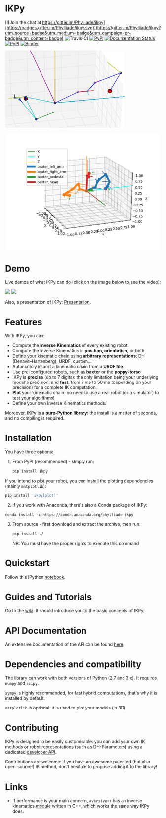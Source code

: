 # IKPy #

[![Join the chat at https://gitter.im/Phylliade/ikpy](https://badges.gitter.im/Phylliade/ikpy.svg)](https://gitter.im/Phylliade/ikpy?utm_source=badge&utm_medium=badge&utm_campaign=pr-badge&utm_content=badge)
![Travis-CI](https://travis-ci.org/Phylliade/ikpy.svg?branch=master)
[![PyPI](https://img.shields.io/pypi/v/ikpy.svg)](https://pypi.python.org/pypi/ikpy/)
[![Documentation Status](https://readthedocs.org/projects/ikpy/badge/?version=latest)](http://ikpy.readthedocs.org/en/latest/?badge=latest)
[![PyPI](https://img.shields.io/pypi/dm/ikpy.svg)](https://pypi.python.org/pypi/ikpy/)
[![Binder](http://mybinder.org/badge.svg)](http://mybinder.org/repo/Phylliade/ikpy)

![demo](two_arms.png)

![IKPy on the bacter robot](baxter.png)

# Demo

Live demos of what IKPy can do (click on the image below to see the video):

[![](http://img.youtube.com/vi/H0ysr5qSbis/0.jpg)](https://www.youtube.com/watch?v=H0ysr5qSbis)
[![](http://img.youtube.com/vi/Jq0-DkEwwj4/0.jpg)](https://www.youtube.com/watch?v=Jq0-DkEwwj4)

Also, a presentation of IKPy: [Presentation](https://github.com/Phylliade/ikpy/blob/master/tutorials/IKPy%20speech.pdf).

# Features
With IKPy, you can:

* Compute the **Inverse Kinematics** of every existing robot.
* Compute the Inverse Kinematics in **position, orientation**, or both
* Define your kinematic chain using **arbitrary representations**: DH (Denavit–Hartenberg), URDF, custom...
* Automaticly import a kinematic chain from a **URDF file**.
* Use pre-configured robots, such as **baxter** or the **poppy-torso**
* IKPy is **precise** (up to 7 digits): the only limitation being your underlying model's precision, and **fast**: from 7 ms to 50 ms (depending on your precision) for a complete IK computation.
* **Plot** your kinematic chain: no need to use a real robot (or a simulator) to test your algorithms!
* Define your own Inverse Kinematics methods.

Moreover, IKPy is a **pure-Python library**: the install is a matter of seconds, and no compiling is required.

# Installation
You have three options:


1. From PyPI (recommended) - simply run:

   ```bash
   pip install ikpy
   ```
  If you intend to plot your robot, you can install the plotting dependencies (mainly `matplotlib`):
  ```bash
  pip install 'ikpy[plot]'
  ```

2. If you work with Anaconda, there's also a Conda package of IKPy:
  ```
  conda install -c https://conda.anaconda.org/phylliade ikpy
  ```

3. From source - first download and extract the archive, then run:

   ```bash
   pip install ./
   ```
   NB: You must have the proper rights to execute this command

# Quickstart
Follow this IPython [notebook](https://github.com/Phylliade/ikpy/blob/master/tutorials/Quickstart.ipynb).

# Guides and Tutorials
Go to the [wiki](https://github.com/Phylliade/ikpy/wiki). It should introduce you to the basic concepts of IKPy.

# API Documentation
An extensive documentation of the API can be found [here](http://ikpy.readthedocs.org).

# Dependencies and compatibility
The library can work with both versions of Python (2.7 and 3.x).
It requires `numpy` and `scipy`.

`sympy` is highly recommended, for fast hybrid computations, that's why it is installed by default.

`matplotlib` is optional: it is used to plot your models (in 3D).


# Contributing
IKPy is designed to be easily customisable: you can add your own IK methods or robot representations (such as DH-Parameters) using a dedicated [developer API](https://github.com/Phylliade/ikpy/wiki/Contributing).

Contributions are welcome: if you have an awesome patented (but also open-source!) IK method, don't hesitate to propose adding it to the library!

# Links
* If performance is your main concern, `aversive++` has an inverse kinematics [module](https://github.com/AversivePlusPlus/ik) written in C++, which works the same way IKPy does.
